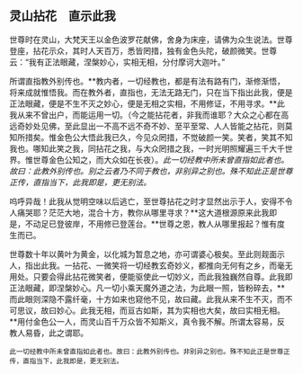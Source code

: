 ##  灵山拈花　直示此我

世尊时在灵山，大梵天王以金色波罗花献佛，舍身为床座，请佛为众生说法。世尊登座，拈花示众，其时人天百万，悉皆罔措，独有金色头陀，破颜微笑。世尊云：“我有正法眼藏，涅槃妙心，实相无相，分付摩诃大迦叶。”

所谓直指教外别传也。**教内者，一切经教也，都是有法有路有门，渐修渐悟，将来成就惟悟我。而在教外者，直指也，无法无路无门，只在当下指出此我，便是正法眼藏，便是不生不灭之妙心，便是无相之实相，不用修证，不用寻求。**此我从来不曾出户，而能运用一切。（今之能拈花者，非我而谁耶？大众之心都在高远奇妙处见佛，至此显出一不高不远不奇不妙、至平至常、人人皆能之拈花，则莫知所措矣。惟金色公大悟此我已久，今见众罔措，不觉破颜一笑。笑者，笑其不知我也。哪知此笑之我，同拈花之我，与大众罔措之我，一时光明照耀遍三千大千世界。惟世尊金色公知之，而大众如在长夜）。*此一切经教中所未曾直指如此者也。故曰：此教外别传也。别之云者乃不同于教也，非别异之别也。殊不知此正是世尊正传，直指当下，此我即是，更无别法。*

呜呼异哉！此我从觉明空味以后逃亡，至世尊拈花之时才显然出示于人，安得不令人痛哭耶？茫茫大地，混合十方，教你从哪里寻求？**这大道根源原来此我即是，不动足已登彼岸，不用修已登莲台。**世尊之恩，教人从哪里报起？惟有度生而已。

世尊数十年以黄叶为黄金，以化城为暂息之地，亦可谓婆心极矣。至此则觌面示人，指出此我。一拈花、一微笑将一切经教玄奇妙义，都推向无何有之乡，而毫无用处。只要会得此拈花微笑者，便能驱使此一切妙义，而此我独巍然自尊。此我即正法眼藏，即涅槃妙心。凡一切小乘天魔外道之法，为此眼一照，皆粉碎去，**而此眼则深隐不露纤毫，十方如来也窥他不见，故曰藏。此我从来不生不灭，而不可思议，故曰妙心。此我无相，而亘古如斯，其为实相也大矣，故曰实相无相。**用付金色公一人，而灵山百千万众皆不知斯义，真令我不解。所谓太容易，反教人易昏，此之谓耶。

```yang
此一切经教中所未曾直指如此者也。故曰：此教外别传也。非别异之别也。殊不知此正是世尊正传，直指当下，此我即是，更无别法。
```





